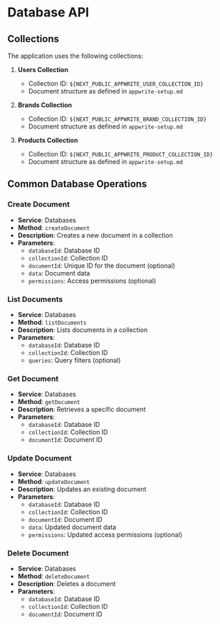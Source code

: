# Database API

## Collections

The application uses the following collections:

1. **Users Collection**
   - Collection ID: `${NEXT_PUBLIC_APPWRITE_USER_COLLECTION_ID}`
   - Document structure as defined in `appwrite-setup.md`

2. **Brands Collection**
   - Collection ID: `${NEXT_PUBLIC_APPWRITE_BRAND_COLLECTION_ID}`
   - Document structure as defined in `appwrite-setup.md`

3. **Products Collection**
   - Collection ID: `${NEXT_PUBLIC_APPWRITE_PRODUCT_COLLECTION_ID}`
   - Document structure as defined in `appwrite-setup.md`

## Common Database Operations

### Create Document

- **Service**: Databases
- **Method**: `createDocument`
- **Description**: Creates a new document in a collection
- **Parameters**:
  - `databaseId`: Database ID
  - `collectionId`: Collection ID
  - `documentId`: Unique ID for the document (optional)
  - `data`: Document data
  - `permissions`: Access permissions (optional)

### List Documents

- **Service**: Databases
- **Method**: `listDocuments`
- **Description**: Lists documents in a collection
- **Parameters**:
  - `databaseId`: Database ID
  - `collectionId`: Collection ID
  - `queries`: Query filters (optional)

### Get Document

- **Service**: Databases
- **Method**: `getDocument`
- **Description**: Retrieves a specific document
- **Parameters**:
  - `databaseId`: Database ID
  - `collectionId`: Collection ID
  - `documentId`: Document ID

### Update Document

- **Service**: Databases
- **Method**: `updateDocument`
- **Description**: Updates an existing document
- **Parameters**:
  - `databaseId`: Database ID
  - `collectionId`: Collection ID
  - `documentId`: Document ID
  - `data`: Updated document data
  - `permissions`: Updated access permissions (optional)

### Delete Document

- **Service**: Databases
- **Method**: `deleteDocument`
- **Description**: Deletes a document
- **Parameters**:
  - `databaseId`: Database ID
  - `collectionId`: Collection ID
  - `documentId`: Document ID
